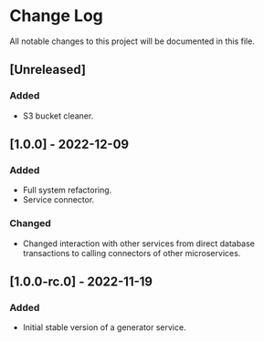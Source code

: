 # Change Log

All notable changes to this project will be documented in this file.

## [Unreleased]
### Added
- S3 bucket cleaner.

## [1.0.0] - 2022-12-09
 
### Added
- Full system refactoring.
- Service connector.

### Changed
- Changed interaction with other services from direct database transactions to calling connectors of other microservices. 

## [1.0.0-rc.0] - 2022-11-19 

### Added
- Initial stable version of a generator service.
